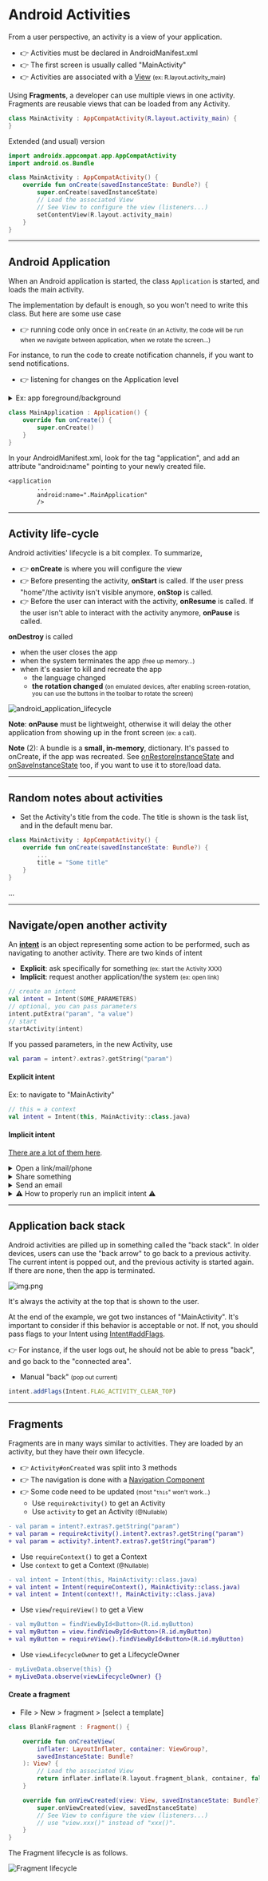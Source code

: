 # Android Activities

<div class="row row-cols-md-2"><div class="align-self-center">

From a user perspective, an activity is a view of your application.

* 👉 Activities must be declared in AndroidManifest.xml
* 👉 The first screen is usually called "MainActivity"
* 👉 Activities are associated with a [View](../views/index.md) <small>(ex: R.layout.activity_main)</small>

Using **Fragments**, a developer can use multiple views in one activity. Fragments are reusable views that can be loaded from any Activity.

```kotlin
class MainActivity : AppCompatActivity(R.layout.activity_main) {
}
```

</div><div>

Extended (and usual) version

```kotlin
import androidx.appcompat.app.AppCompatActivity
import android.os.Bundle

class MainActivity : AppCompatActivity() {
    override fun onCreate(savedInstanceState: Bundle?) {
        super.onCreate(savedInstanceState)
        // Load the associated View
        // See View to configure the view (listeners...)
        setContentView(R.layout.activity_main)
    }
}
```
</div></div>

<hr class="sep-both">

## Android Application

<div class="row row-cols-md-2"><div>

When an Android application is started, the class `Application` is started, and loads the main activity.

The implementation by default is enough, so you won't need to write this class. But here are some use case

* 👉 running code only once in `onCreate` <small>(in an Activity, the code will be run when we navigate between application, when we rotate the screen...)</small>

For instance, to run the code to create notification channels, if you want to send notifications.

* 👉 listening for changes on the Application level 

<details class="details-e">
<summary>Ex: app foreground/background</summary>

```diff
-class MainApplication : Application() {
+class MainApplication : Application(), DefaultLifecycleObserver {

    override fun onCreate() {
        super<Application>.onCreate()
+        ProcessLifecycleOwner.get().lifecycle.addObserver(this)
    }

+    override fun onStart(owner: LifecycleOwner) {
+        // App in the foreground
+    }

+    override fun onStop(owner: LifecycleOwner) {
+        //App in the background
+    }
}
```
</details>

</div><div>

```kotlin
class MainApplication : Application() {
    override fun onCreate() {
        super.onCreate()
    }
}
```

In your AndroidManifest.xml, look for the tag "application", and add an attribute "android:name" pointing to your newly created file.

```
<application
        ...
        android:name=".MainApplication"
        />
```
</div></div>

<hr class="sep-both">

## Activity life-cycle

<div class="row row-cols-md-2 mt-4"><div class="align-self-center">

Android activities' lifecycle is a bit complex. To summarize, 

* 👉 **onCreate** is where you will configure the view
* 👉 Before presenting the activity, **onStart** is called. If the user press "home"/the activity isn't visible anymore, **onStop** is called.
* 👉 Before the user can interact with the activity, **onResume** is called. If the user isn't able to interact with the activity anymore, **onPause** is called.

**onDestroy** is called

* when the user closes the app
* when the system terminates the app <small>(free up memory...)</small>
* when it's easier to kill and recreate the app
  * the language changed
  * **the rotation changed** <small>(on emulated devices, after enabling screen-rotation, you can use the buttons in the toolbar to rotate the screen)</small>
</div><div>

![android_application_lifecycle](_images/android_application_lifecycle.png)


**Note**: **onPause** must be lightweight, otherwise it will delay the other application from showing up in the front screen <small>(ex: a call)</small>.

**Note** (2): A bundle is a **small, in-memory**, dictionary. It's passed to onCreate, if the app was recreated. See [onRestoreInstanceState](https://developer.android.com/reference/android/app/Activity#onRestoreInstanceState(android.os.Bundle)) and [onSaveInstanceState](https://developer.android.com/reference/android/app/Activity#onSaveInstanceState(android.os.Bundle)) too, if you want to use it to store/load data.
</div></div>

<hr class="sep-both">

## Random notes about activities

<div class="row row-cols-md-2"><div>

* Set the Activity's title from the code. The title is shown is the task list, and in the default menu bar.

```kotlin
class MainActivity : AppCompatActivity() {
    override fun onCreate(savedInstanceState: Bundle?) {
        ...
        title = "Some title"
    }
}
```
</div><div>

...
</div></div>

<hr class="sep-both">

## Navigate/open another activity

<div class="row row-cols-md-2"><div>

An [**intent**](https://developer.android.com/guide/components/intents-filters) is an object representing some action to be performed, such as navigating to another activity. There are two kinds of intent


* **Explicit**: ask specifically for something <small>(ex: start the Activity XXX)</small>
* **Implicit**: request another application/the system <small>(ex: open link)</small>

```kotlin
// create an intent
val intent = Intent(SOME_PARAMETERS)
// optional, you can pass parameters
intent.putExtra("param", "a value")
// start
startActivity(intent)
```

If you passed parameters, in the new Activity, use

```kotlin
val param = intent?.extras?.getString("param")
```
</div><div>

#### Explicit intent

Ex: to navigate to "MainActivity"

```kotlin
// this = a context
val intent = Intent(this, MainActivity::class.java)
```

#### Implicit intent

[There are a lot of them here](https://developer.android.com/reference/android/content/Intent).

<details class="details-e">
<summary>Open a link/mail/phone</summary>

Open a URL (`https:`), a mail (`mailto:`), or a telephone (`tel:`). For instance, given a URL, it will try to open it in a browser...

```kotlin
val intent = Intent(Intent.ACTION_VIEW, Uri.parse("???"))
```
</details>

<details class="details-e">
<summary>Share something</summary>

```kotlin
val intent = ShareCompat.IntentBuilder.from(this)
        .setText("...")
        .setType("text/plain")
        .intent
```
</details>

<details class="details-e">
<summary>Send an email</summary>

```kotlin
val intent = Intent(Intent.ACTION_SEND)
    .setType("text/plain")
    .putExtra(Intent.EXTRA_SUBJECT, "xxx")
    .putExtra(Intent.EXTRA_TEXT, "yyy")
    .putExtra(Intent.EXTRA_EMAIL, "a@b.c")
```
</details>

<details class="details-e">
<summary>⚠️ How to properly run an implicit intent ⚠️</summary>

What if you try to open a link in a browser, but the user uninstalled every browser? It will fail. You have to handle errors!

* Option 1: check if the startActivity fails

```kotlin
try {
    startActivity(intent)
} catch (ex: ActivityNotFoundException) {
    // use a toast / ...
}
```

* Option 2: check before starting the intent

```kotlin
if (packageManager.resolveActivity(intent, 0) != null) {
    startActivity(intent)
}
```
</details>
</div></div>

<hr class="sep-both">

## Application back stack

<div class="row row-cols-md-2"><div>

Android activities are pilled up in something called the "back stack". In older devices, users can use the "back arrow" to go back to a previous activity. The current intent is popped out, and the previous activity is started again. If there are none, then the app is terminated.

![img.png](_images/android_back_stack.png)
</div><div>

It's always the activity at the top that is shown to the user.

At the end of the example, we got two instances of "MainActivity". It's important to consider if this behavior is acceptable or not. If not, you should pass flags to your Intent using [Intent#addFlags](https://developer.android.com/reference/android/content/Intent.html#flags).

👉 For instance, if the user logs out, he should not be able to press "back", and go back to the "connected area".

* Manual "back" <small>(pop out current)</small>

```javascript
intent.addFlags(Intent.FLAG_ACTIVITY_CLEAR_TOP)
```
</div></div>

<hr class="sep-both">

## Fragments

<div class="row row-cols-md-2"><div>

Fragments are in many ways similar to activities. They are loaded by an activity, but they have their own lifecycle.

* 👉 `Activity#onCreated` was split into 3 methods
* 👉 The navigation is done with a [Navigation Component](../views/index.md#-navigation-component-)
* 👉 Some code need to be updated <small>(most "`this`" won't work...)</small>
  * Use `requireActivity()` to get an Activity
  * Use `activity` to get an Activity <small>(@Nullable)</small>

```diff
- val param = intent?.extras?.getString("param")
+ val param = requireActivity().intent?.extras?.getString("param")
+ val param = activity?.intent?.extras?.getString("param")
```

  * Use `requireContext()` to get a Context
  * Use `context` to get a Context <small>(@Nullable)</small>

```diff
- val intent = Intent(this, MainActivity::class.java)
+ val intent = Intent(requireContext(), MainActivity::class.java)
+ val intent = Intent(context!!, MainActivity::class.java)
```

* Use `view`/`requireView()` to get a View

```diff
- val myButton = findViewById<Button>(R.id.myButton)
+ val myButton = view.findViewById<Button>(R.id.myButton)
+ val myButton = requireView().findViewById<Button>(R.id.myButton)
```

* Use `viewLifecycleOwner` to get a LifecycleOwner

```diff
- myLiveData.observe(this) {}
+ myLiveData.observe(viewLifecycleOwner) {}
```
</div><div>

#### Create a fragment

* File > New > fragment > [select a template]

```kotlin
class BlankFragment : Fragment() {

    override fun onCreateView(
        inflater: LayoutInflater, container: ViewGroup?,
        savedInstanceState: Bundle?
    ): View? {
        // Load the associated View
        return inflater.inflate(R.layout.fragment_blank, container, false)
    }

    override fun onViewCreated(view: View, savedInstanceState: Bundle?) {
        super.onViewCreated(view, savedInstanceState)
        // See View to configure the view (listeners...)
        // use "view.xxx()" instead of "xxx()".
    }
}
```

The Fragment lifecycle is as follows.

![Fragment lifecycle](./_images/android_fragment_lifecycle.png)
</div></div>
